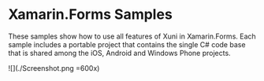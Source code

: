 Xamarin.Forms Samples
=====================

These samples show how to use all features of Xuni in Xamarin.Forms. Each sample includes a portable project that contains the single C# code base that is shared among the iOS, Android and Windows Phone projects.

![](./Screenshot.png =600x)